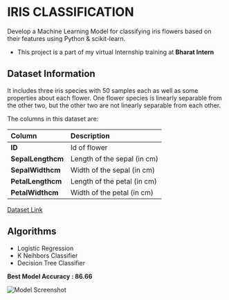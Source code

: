 # IRIS CLASSIFICATION 
 Develop a Machine Learning Model for classifying iris flowers based on their features using Python & scikit-learn. 

* This project is a part of my virtual Internship training at **Bharat Intern**

## Dataset Information
It includes three iris species with 50 samples each as well as some properties about each flower. One flower species is linearly separable from the other two, but the other two are not linearly separable from each other.

The columns in this dataset are:

| Column |  Description                       |
| :-------- |  :-------------------------------- |
| **ID**      |  Id of flower |
| **SepalLengthcm**   |  Length of the sepal (in cm) |
| **SepalWidthcm**    |  Width of the sepal (in cm) |
| **PetalLengthcm**   |  Length of the petal (in cm) |
| **PetalWidthcm**    |  Width of the petal (in cm) |


[Dataset Link](https://www.kaggle.com/datasets/sachgarg/iris-classification)

## Algorithms
* Logistic Regression
* K Neihbors Classifier
* Decision Tree Classifier

**Best Model Accuracy : 86.66**

![Model Screenshot](https://drive.google.com/uc?id=1Vm1CDJ3WzDzTztwzh7yi05INd3tI9rQo)
